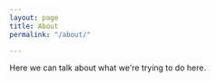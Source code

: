 ```yaml
---
layout: page
title: About
permalink: "/about/"

---
```

Here we can talk about what we're trying to do here. 